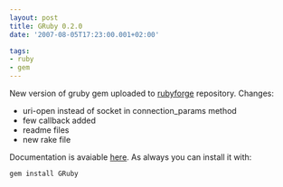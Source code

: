 ```yaml
---
layout: post
title: GRuby 0.2.0
date: '2007-08-05T17:23:00.001+02:00'

tags:
- ruby
- gem
---
```


New version of gruby gem uploaded to <a href="http://rubyforge.org/projects/gruby/">rubyforge</a> repository.
Changes:

- uri-open instead of socket in connection_params method
- few callback added
- readme files
- new rake file

Documentation is avaiable <a href="http://gruby.rubyforge.org/">here</a>.
As always you can install it with:

`gem install GRuby`